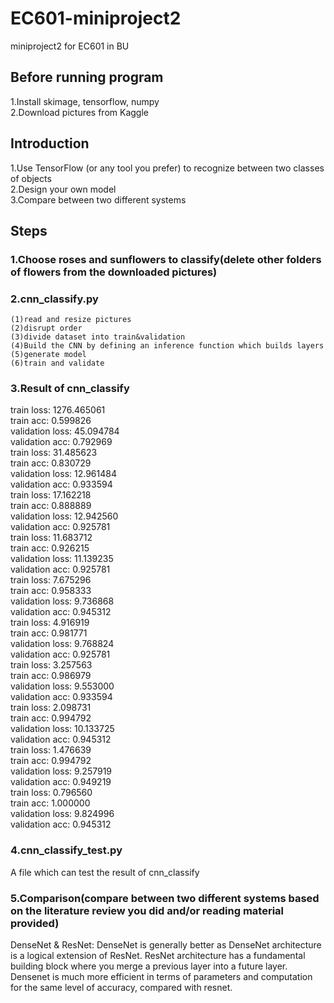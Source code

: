 # EC601-miniproject2
miniproject2 for EC601 in BU
## Before running program
1.Install skimage, tensorflow, numpy<br>
2.Download pictures from Kaggle
## Introduction
1.Use TensorFlow (or any tool you prefer) to recognize between two classes of objects<br>
2.Design your own model<br>
3.Compare between two different systems<br>
## Steps
### 1.Choose roses and sunflowers to classify(delete other folders of flowers from the downloaded pictures)
### 2.cnn_classify.py
    (1)read and resize pictures
    (2)disrupt order
    (3)divide dataset into train&validation
    (4)Build the CNN by defining an inference function which builds layers
    (5)generate model
    (6)train and validate
### 3.Result of cnn_classify
   train loss: 1276.465061<br>
   train acc: 0.599826<br>
   validation loss: 45.094784<br>
   validation acc: 0.792969<br>
   train loss: 31.485623<br>
   train acc: 0.830729<br>
   validation loss: 12.961484<br>
   validation acc: 0.933594<br>
   train loss: 17.162218<br>
   train acc: 0.888889<br>
   validation loss: 12.942560<br>
   validation acc: 0.925781<br>
   train loss: 11.683712<br>
   train acc: 0.926215<br>
   validation loss: 11.139235<br>
   validation acc: 0.925781<br>
   train loss: 7.675296<br>
   train acc: 0.958333<br>
   validation loss: 9.736868<br>
   validation acc: 0.945312<br>
   train loss: 4.916919<br>
   train acc: 0.981771<br>
   validation loss: 9.768824<br>
   validation acc: 0.925781<br>
   train loss: 3.257563<br>
   train acc: 0.986979<br>
   validation loss: 9.553000<br>
   validation acc: 0.933594<br>
   train loss: 2.098731<br>
   train acc: 0.994792<br>
   validation loss: 10.133725<br>
   validation acc: 0.945312<br>
   train loss: 1.476639<br>
   train acc: 0.994792<br>
   validation loss: 9.257919<br>
   validation acc: 0.949219<br>
   train loss: 0.796560<br>
   train acc: 1.000000<br>
   validation loss: 9.824996<br>
   validation acc: 0.945312<br>
### 4.cnn_classify_test.py
A file which can test the result of cnn_classify
### 5.Comparison(compare between two different systems based on the literature review you did and/or reading material provided)
DenseNet & ResNet: DenseNet is generally better as DenseNet architecture is a logical extension of ResNet. ResNet architecture has a fundamental building block where you merge a previous layer into a future layer. Densenet is much more efficient in terms of parameters and computation for the same level of accuracy, compared with resnet.


